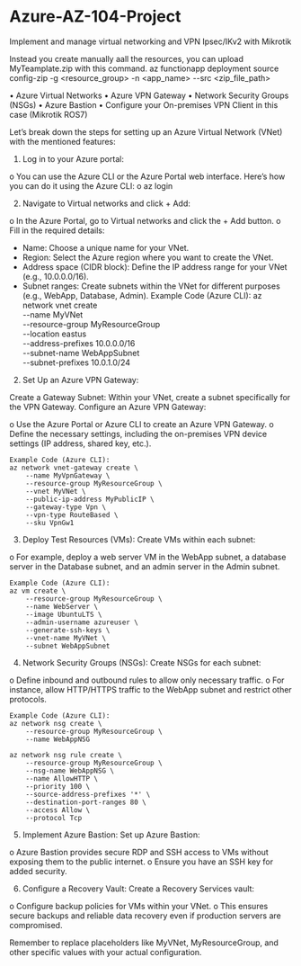 # Azure-AZ-104-Project
Implement and manage virtual networking and VPN Ipsec/IKv2 with Mikrotik

Instead you create manually aall the resources, you can upload MyTeamplate.zip with this command.
az functionapp deployment source config-zip -g <resource_group> -n <app_name> --src <zip_file_path>

•	Azure Virtual Networks
•	Azure VPN Gateway
•	Network Security Groups (NSGs)
•	Azure Bastion
•	Configure your On-premises VPN Client in this case (Mikrotik ROS7)

Let’s break down the steps for setting up an Azure Virtual Network (VNet) with the mentioned features:

1.	Log in to your Azure portal:

o	You can use the Azure CLI or the Azure Portal web interface. Here’s how you can do it using the Azure CLI:
o	az login

2.	Navigate to Virtual networks and click + Add:

o	In the Azure Portal, go to Virtual networks and click the + Add button.
o	Fill in the required details:

- Name: Choose a unique name for your VNet.
- Region: Select the Azure region where you want to create the VNet.
- Address space (CIDR block): Define the IP address range for your VNet (e.g., 10.0.0.0/16).
- Subnet ranges: Create subnets within the VNet for different purposes (e.g., WebApp, Database, Admin).
	Example Code (Azure CLI):
	az network vnet create \
	    --name MyVNet \
	    --resource-group MyResourceGroup \
	    --location eastus \
	    --address-prefixes 10.0.0.0/16 \
	    --subnet-name WebAppSubnet \
	    --subnet-prefixes 10.0.1.0/24

2. Set Up an Azure VPN Gateway:

Create a Gateway Subnet:
Within your VNet, create a subnet specifically for the VPN Gateway.
Configure an Azure VPN Gateway:

o	Use the Azure Portal or Azure CLI to create an Azure VPN Gateway.
o	Define the necessary settings, including the on-premises VPN device settings (IP address, shared key, etc.).

	Example Code (Azure CLI):
	az network vnet-gateway create \
	    --name MyVpnGateway \
	    --resource-group MyResourceGroup \
	    --vnet MyVNet \
	    --public-ip-address MyPublicIP \
	    --gateway-type Vpn \
	    --vpn-type RouteBased \
	    --sku VpnGw1
3. Deploy Test Resources (VMs):
	Create VMs within each subnet:

o	For example, deploy a web server VM in the WebApp subnet, a database server in the Database subnet, and an admin server in the Admin subnet.

	Example Code (Azure CLI):
	az vm create \
	    --resource-group MyResourceGroup \
	    --name WebServer \
	    --image UbuntuLTS \
	    --admin-username azureuser \
	    --generate-ssh-keys \
	    --vnet-name MyVNet \
	    --subnet WebAppSubnet
4. Network Security Groups (NSGs):
	Create NSGs for each subnet:

o	Define inbound and outbound rules to allow only necessary traffic.
o	For instance, allow HTTP/HTTPS traffic to the WebApp subnet and restrict other protocols.

	Example Code (Azure CLI):
	az network nsg create \
	    --resource-group MyResourceGroup \
	    --name WebAppNSG
	
	az network nsg rule create \
	    --resource-group MyResourceGroup \
	    --nsg-name WebAppNSG \
	    --name AllowHTTP \
	    --priority 100 \
	    --source-address-prefixes '*' \
	    --destination-port-ranges 80 \
	    --access Allow \
	    --protocol Tcp

5. Implement Azure Bastion:
	Set up Azure Bastion:

o	Azure Bastion provides secure RDP and SSH access to VMs without exposing them to the public internet.
o	Ensure you have an SSH key for added security.

6. Configure a Recovery Vault:
	Create a Recovery Services vault:

o	Configure backup policies for VMs within your VNet.
o	This ensures secure backups and reliable data recovery even if production servers are compromised.

Remember to replace placeholders like MyVNet, MyResourceGroup, and other specific values with your actual configuration.
